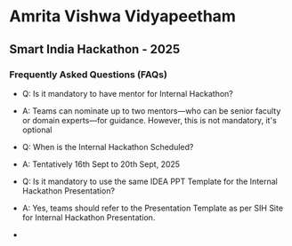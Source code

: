 # Amrita Vishwa Vidyapeetham

## Smart India Hackathon - 2025

### Frequently Asked Questions (FAQs)
- Q: Is it mandatory to have mentor for Internal Hackathon?
- A: Teams can nominate up to two mentors—who can be senior faculty or domain experts—for guidance. However, this is not mandatory, it's optional

- Q: When is the Internal Hackathon Scheduled?
- A: Tentatively 16th Sept to 20th Sept, 2025

- Q: Is it mandatory to use the same IDEA PPT Template for the Internal Hackathon Presentation?
- A: Yes, teams should refer to the Presentation Template as per SIH Site for Internal Hackathon Presentation.

- 

